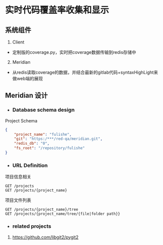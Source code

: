 # 实时代码覆盖率收集和显示

## 系统组件

1. Client
* 定制版的coverage.py，实时把coverage数据传输到redis存储中

2. Meridian
* 从redis读取coverage的数据，并结合最新的gitlab代码+syntaxHighLight来做web端的展现

## Meridian 设计

* ### Database schema design

Project Schema
``` json
{
    "project_name": "fulishe",
    "git": "https:/***/red-qa/meridian.git",
    "redis_db": "0",
    "fs_root": "/repository/fulishe"
}
```

* ### URL Definition

项目信息相关

```
GET /projects
GET /projects/{project_name}
```

项目文件列表

```
GET /projects/{project_name}/tree
GET /projects/{project_name/tree/{file|folder path}}

```
* ### related projects

1. https://github.com/libgit2/pygit2
